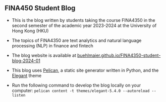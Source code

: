 ## FINA450 Student Blog

  * This is the blog written by students taking the course FINA4350 in the second semester of the academic year 2023-2024 at the University of Hong Kong (HKU)

  * The topics of FINA4350 are text analytics and natural language processing (NLP) in finance and fintech 

  * The blog website is available at
    [buehlmaier.github.io/FINA4350-student-blog-2024-01](https://buehlmaier.github.io/FINA4350-student-blog-2024-01)

  * This blog uses [Pelican](https://github.com/getpelican/pelican), a
    static site generator written in Python, and the
    [Elegant](https://github.com/Pelican-Elegant/elegant) theme

  * Run the following command to develop the blog locally on your
    computer: `pelican content -t themes/elegant-5.4.0 --autoreload
    --listen`
